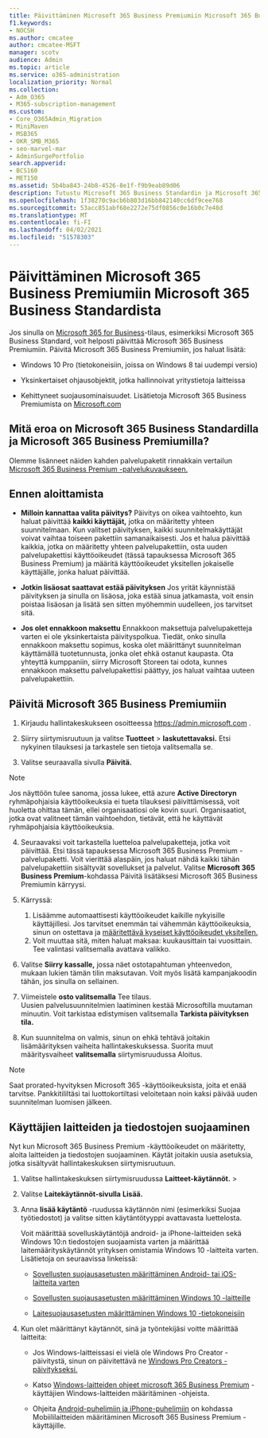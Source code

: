 ```yaml
---
title: Päivittäminen Microsoft 365 Business Premiumiin Microsoft 365 Business Standardista
f1.keywords:
- NOCSH
ms.author: cmcatee
author: cmcatee-MSFT
manager: scotv
audience: Admin
ms.topic: article
ms.service: o365-administration
localization_priority: Normal
ms.collection:
- Adm_O365
- M365-subscription-management
ms.custom:
- Core_O365Admin_Migration
- MiniMaven
- MSB365
- OKR_SMB_M365
- seo-marvel-mar
- AdminSurgePortfolio
search.appverid:
- BCS160
- MET150
ms.assetid: 5b4ba843-24b8-4526-8e1f-f9b9eab89d06
description: Tutustu Microsoft 365 Business Standardin ja Microsoft 365 Business Premiumin eroihin ja miten voit päivittää Microsoft 365 Business Premiumiin.
ms.openlocfilehash: 1f38270c9acb6b803d16bb842140cc6df9cee768
ms.sourcegitcommit: 53acc851abf68e2272e75df0856c0e16b0c7e48d
ms.translationtype: MT
ms.contentlocale: fi-FI
ms.lasthandoff: 04/02/2021
ms.locfileid: "51578303"
---
```

# <a name="upgrade-to-microsoft-365-business-premium-from-microsoft-365-business-standard"></a>Päivittäminen Microsoft 365 Business Premiumiin Microsoft 365 Business Standardista

Jos sinulla on [Microsoft 365 for Business](https://products.office.com/compare-all-microsoft-office-products-4-column?activetab=tab:primaryr2)-tilaus, esimerkiksi Microsoft 365 Business Standard, voit helposti päivittää Microsoft 365 Business Premiumiin. Päivitä Microsoft 365 Business Premiumiin, jos haluat lisätä:

- Windows 10 Pro (tietokoneisiin, joissa on Windows 8 tai uudempi versio)

- Yksinkertaiset ohjausobjektit, jotka hallinnoivat yritystietoja laitteissa

- Kehittyneet suojausominaisuudet.
Lisätietoja Microsoft 365 Business Premiumista on [Microsoft.com](https://www.microsoft.com/microsoft-365/business)

## <a name="whats-the-difference-between-microsoft-365-business-standard-and-microsoft-365-business-premium"></a>Mitä eroa on Microsoft 365 Business Standardilla ja Microsoft 365 Business Premiumilla?

Olemme lisänneet näiden kahden palvelupaketit rinnakkain vertailun [Microsoft 365 Business Premium -palvelukuvaukseen.](/office365/servicedescriptions/microsoft-365-service-descriptions/microsoft-365-business-service-description) 

## <a name="before-you-get-started"></a>Ennen aloittamista

- **Milloin kannattaa valita päivitys?** Päivitys on oikea vaihtoehto, kun haluat päivittää **kaikki käyttäjät,** jotka on määritetty yhteen suunnitelmaan. Kun valitset päivityksen, kaikki suunnitelmakäyttäjät voivat vaihtaa toiseen pakettiin samanaikaisesti. Jos et halua päivittää kaikkia, jotka on määritetty yhteen palvelupakettiin, osta uuden palvelupakettisi käyttöoikeudet (tässä [](../admin/manage/assign-licenses-to-users.md) tapauksessa Microsoft 365 Business Premium) ja määritä käyttöoikeudet yksitellen jokaiselle käyttäjälle, jonka haluat päivittää.

- **Jotkin lisäosat saattavat estää päivityksen** Jos yrität käynnistää päivityksen ja sinulla on lisäosa, joka estää sinua jatkamasta, voit ensin poistaa lisäosan ja lisätä sen sitten myöhemmin uudelleen, jos tarvitset sitä.

- **Jos olet ennakkoon maksettu** Ennakkoon maksettuja palvelupaketteja varten ei ole yksinkertaista päivityspolkua. Tiedät, onko sinulla ennakkoon maksettu sopimus, koska olet määrittänyt suunnitelman käyttämällä tuotetunnusta, jonka olet ehkä ostanut kaupasta. Ota yhteyttä kumppaniin, siirry Microsoft Storeen tai odota, kunnes ennakkoon maksettu palvelupakettisi päättyy, jos haluat vaihtaa uuteen palvelupakettiin.

## <a name="upgrade-to-microsoft-365-business-premium"></a>Päivitä Microsoft 365 Business Premiumiin

1. Kirjaudu hallintakeskukseen osoitteessa <a href="https://go.microsoft.com/fwlink/p/?linkid=837890" target="_blank">https://admin.microsoft.com</a> .

2. Siirry siirtymisruutuun ja valitse **Tuotteet** \> **laskutettavaksi.** Etsi nykyinen tilauksesi ja tarkastele sen tietoja valitsemalla se.

3. Valitse seuraavalla sivulla **Päivitä.**

  > [!NOTE]
  > Jos näyttöön tulee sanoma, jossa lukee, että azure **Active Directoryn** ryhmäpohjaisia käyttöoikeuksia ei tueta tilauksesi päivittämisessä, voit huoletta ohittaa tämän, ellei organisaatiosi ole kovin suuri. Organisaatiot, jotka ovat valitneet tämän vaihtoehdon, tietävät, että he käyttävät ryhmäpohjaisia käyttöoikeuksia.

4. Seuraavaksi voit tarkastella luetteloa palvelupaketteja, jotka voit päivittää. Etsi tässä tapauksessa Microsoft 365 Business Premium -palvelupaketti. Voit vierittää alaspäin, jos haluat nähdä kaikki tähän palvelupakettiin sisältyvät sovellukset ja palvelut. Valitse **Microsoft 365 Business Premium**-kohdassa Päivitä lisätäksesi Microsoft 365 Business Premiumin kärryysi. 

5. Kärryssä:

    1. Lisäämme automaattisesti käyttöoikeudet kaikille nykyisille käyttäjillesi. Jos tarvitset enemmän tai vähemmän käyttöoikeuksia, sinun on ostettava ja [määritettävä kyseiset käyttöoikeudet yksitellen.](../admin/manage/assign-licenses-to-users.md)  
    2. Voit muuttaa sitä, miten haluat maksaa: kuukausittain tai vuosittain. Tee valintasi valitsemalla avattava valikko.

6. Valitse **Siirry kassalle,** jossa näet ostotapahtuman yhteenvedon, mukaan lukien tämän tilin maksutavan. Voit myös lisätä kampanjakoodin tähän, jos sinulla on sellainen.

7. Viimeistele **osto valitsemalla** Tee tilaus.\
Uusien palvelusuunnitelmien laatiminen kestää Microsoftilla muutaman minuutin. Voit tarkistaa edistymisen valitsemalla **Tarkista päivityksen tila.**

8. Kun suunnitelma on valmis, sinun on ehkä tehtävä joitakin lisämäärityksen vaiheita hallintakeskuksessa. Suorita muut määritysvaiheet **valitsemalla** siirtymisruudussa Aloitus.

> [!NOTE]
> Saat prorated-hyvityksen Microsoft 365 -käyttöoikeuksista, joita et enää tarvitse. Pankkitililtäsi tai luottokortiltasi veloitetaan noin kaksi päivää uuden suunnitelman luomisen jälkeen.
  
## <a name="protect-user-devices-and-files"></a>Käyttäjien laitteiden ja tiedostojen suojaaminen

Nyt kun Microsoft 365 Business Premium -käyttöoikeudet on määritetty, aloita laitteiden ja tiedostojen suojaaminen. Käytät joitakin uusia asetuksia, jotka sisältyvät hallintakeskuksen siirtymisruutuun.
  
1. Valitse hallintakeskuksen siirtymisruudussa **Laitteet-käytännöt.** \> 

2. Valitse **Laitekäytännöt-sivulla** **Lisää.**

3. Anna **lisää käytäntö** -ruudussa käytännön nimi (esimerkiksi Suojaa työtiedostot) ja valitse sitten käytäntötyyppi avattavasta luettelosta. 

    Voit määrittää sovelluskäytäntöjä android- ja iPhone-laitteiden sekä Windows 10:n tiedostojen suojaamista varten ja määrittää laitemäärityskäytännöt yrityksen omistamia Windows 10 -laitteita varten. Lisätietoja on seuraavissa linkeissä:

    - [Sovellusten suojausasetusten määrittäminen Android- tai iOS-laitteita varten](app-protection-settings-for-android-and-ios.md)

    - [Sovellusten suojausasetusten määrittäminen Windows 10 -laitteille](protection-settings-for-windows-10-devices.md)

    - [Laitesuojausasetusten määrittäminen Windows 10 -tietokoneisiin](protection-settings-for-windows-10-pcs.md)

4. Kun olet määrittänyt käytännöt, sinä ja työntekijäsi voitte määrittää laitteita:

    - Jos Windows-laitteissasi ei vielä ole Windows Pro Creator -päivitystä, sinun on päivitettävä ne [Windows Pro Creators -päivitykseksi.](upgrade-to-windows-pro-creators-update.md)

    - Katso [Windows-laitteiden ohjeet microsoft 365 Business Premium](set-up-windows-devices.md) -käyttäjien Windows-laitteiden määritäminen -ohjeista.

    - Ohjeita [Android-puhelimiin ja iPhone-puhelimiin](set-up-mobile-devices.md) on kohdassa Mobiililaitteiden määritäminen Microsoft 365 Business Premium -käyttäjille.